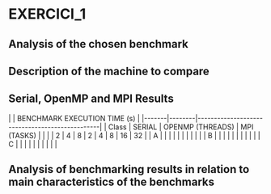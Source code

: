 # EXERCICI_1

## Analysis of the chosen benchmark

## Description of the machine to compare

## Serial, OpenMP and MPI Results
|       | BENCHMARK EXECUTION TIME (s)                            |
|-------|--------|------------------------------------------------|
| Class | SERIAL | OPENMP (THREADS) | MPI (TASKS)                 |
|       |        | 2   | 4   | 8    | 2   | 4   | 8   | 16  | 32  |
| A     |        |     |     |      |     |     |     |     |     |
| B     |        |     |     |      |     |     |     |     |     |
| C     |        |     |     |      |     |     |     |     |     |


## Analysis of benchmarking results in relation to main characteristics of the benchmarks
